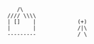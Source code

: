              /\        
          //// \\\\              
          | []    |             (+)
          |       |             /|\
          ---------             / \
          
          

